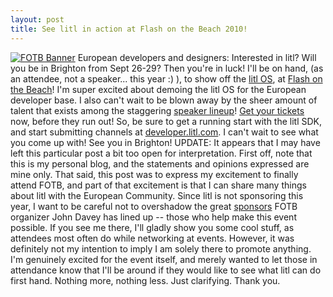 ```yaml
---
layout: post
title: See litl in action at Flash on the Beach 2010!
---
```


<a href="http://flashonthebeach.com"><img src="http://www.flashonthebeach.com/images/participate/fotb_logo_400x150.png" alt="FOTB Banner"/></a> European developers and designers: Interested in litl? Will you be in Brighton from Sept 26-29? Then you're in luck! I'll be on hand, (as an attendee, not a speaker... this year :) ), to show off the <a title="litl.com" href="http://developer.litl.com">litl OS</a>, at <a href="http://flashonthebeach.com">Flash on the Beach</a>! I'm super excited about demoing the litl OS for the European developer base. I also can't wait to be blown away by the sheer amount of talent that exists among the staggering <a href="http://www.flashonthebeach.com/speakers/">speaker lineup</a>! <a href="http://www.flashonthebeach.com/tickets/">Get your tickets</a> now, before they run out! So, be sure to get a running start with the litl SDK, and start submitting channels at <a title="litl developer center" href="http://developer.litl.com">developer.litl.com</a>. I can't wait to see what you come up with! See you in Brighton! UPDATE: It appears that I may have left this particular post a bit too open for interpretation. First off, note that this is my personal blog, and the statements and opinions expressed are mine only. That said, this post was to express my excitement to finally attend FOTB, and part of that excitement is that I can share many things about litl with the European Community. Since litl is not sponsoring this year, I want to be careful not to overshadow the great <a title="http://www.flashonthebeach.com/" href="http://www.flashonthebeach.com/">sponsors</a> FOTB organizer John Davey has lined up -- those who help make this event possible. If you see me there, I'll gladly show you some cool stuff, as attendees most often do while networking at events. However, it was definitely not my intention to imply I am solely there to promote anything. I'm genuinely excited for the event itself, and merely wanted to let those in attendance know that I'll be around if they would like to see what litl can do first hand. Nothing more, nothing less. Just clarifying. Thank you.